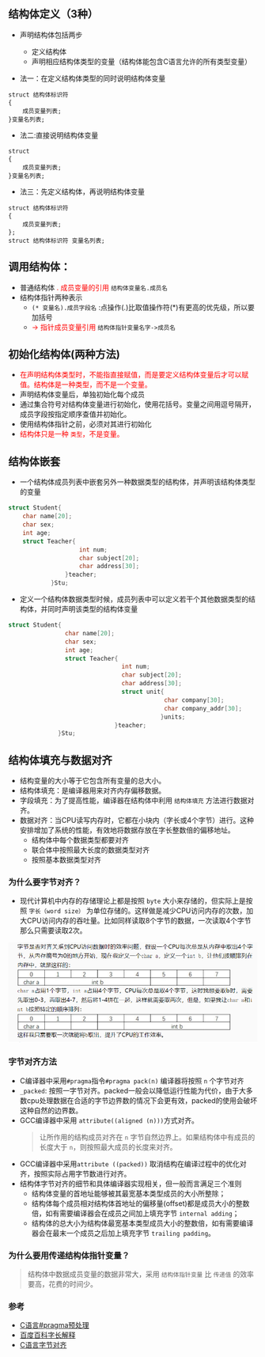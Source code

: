 <!--
 * @Author: JohnJeep
 * @Date: 2019-09-16 20:47:29
 * @LastEditTime: 2021-03-09 23:00:04
 * @LastEditors: Please set LastEditors
 * @Description: C语言结构体与字节对齐的理解
--> 

## 结构体定义（3种）
- 声明结构体包括两步
  - 定义结构体
  - 声明相应结构体类型的变量（结构体能包含C语言允许的所有类型变量）

- 法一：在定义结构体类型的同时说明结构体变量
```
struct 结构体标识符
{
    成员变量列表;
}变量名列表;
```

- 法二:直接说明结构体变量
```
struct
{
    成员变量列表;
}变量名列表;
```

- 法三：先定义结构体，再说明结构体变量
```
struct 结构体标识符
{
    成员变量列表;
};
struct 结构体标识符 变量名列表;
```


## 调用结构体：
- 普通结构体
<font color=red> . 成员变量的引用 </font> `结构体变量名.成员名`
- 结构体指针两种表示
    - `(* 变量名).成员字段名` :点操作(.)比取值操作符(*)有更高的优先级，所以要加括号
    - <font color=red> -> 指针成员变量引用 </font> `结构体指针变量名字->成员名`


## 初始化结构体(两种方法)
- <font color="red">在声明结构体类型时，不能指直接赋值，而是要定义结构体变量后才可以赋值。结构体是一种类型，而不是一个变量。</font>
- 声明结构体变量后，单独初始化每个成员
- 通过集合符号对结构体变量进行初始化，使用花括号。变量之间用逗号隔开，成员字段按指定顺序查值并初始化。
- 使用结构体指针之前，必须对其进行初始化 
- <font color="red">结构体只是一种 `类型`，不是变量。 </font>


## 结构体嵌套
- 一个结构体成员列表中嵌套另外一种数据类型的结构体，并声明该结构体类型的变量
```C
struct Student{
    char name[20];
    char sex;
    int age;
    struct Teacher{
                    int num;
                    char subject[20];
                    char address[30];
                }teacher;
            }Stu;

```
- 定义一个结构体数据类型时候，成员列表中可以定义若干个其他数据类型的结构体，并同时声明该类型的结构体变量
```C
struct Student{
                char name[20];
                char sex;
                int age;
                struct Teacher{
                                int num;
                                char subject[20];
                                char address[30];
                                struct unit{
                                            char company[30];
                                            char company_addr[30];
                                           }units;
                              }teacher;
              }Stu;
```


## 结构体填充与数据对齐
- 结构变量的大小等于它包含所有变量的总大小。
- 结构体填充：是编译器用来对齐内存偏移数据。
- 字段填充：为了提高性能，编译器在结构体中利用 `结构体填充` 方法进行数据对齐。
- 数据对齐：当CPU读写内存时，它都在小块内（字长或4个字节）进行。这种安排增加了系统的性能，有效地将数据存放在字长整数倍的偏移地址。
  -  结构体中每个数据类型都要对齐
  -  联合体中按照最大长度的数据类型对齐
  -  按照基本数据类型对齐


### 为什么要字节对齐？
- 现代计算机中内存的存储理论上都是按照 `byte` 大小来存储的，但实际上是按照 `字长（word size）` 为单位存储的。这样做是减少CPU访问内存的次数，加大CPU访问内存的吞吐量。比如同样读取8个字节的数据，一次读取4个字节那么只需要读取2次。
<p align="center"> <img src="./figures/内存字节对齐.png"></p>


### 字节对齐方法
- C编译器中采用`#pragma`指令`#pragma pack(n)` 编译器将按照 `n` 个字节对齐
- `_packed`: 按照一字节对齐。packed一般会以降低运行性能为代价，由于大多数cpu处理数据在合适的字节边界数的情况下会更有效，packed的使用会破坏这种自然的边界数。
- GCC编译器中采用 `attribute((aligned (n)))`方式对齐。
  > 让所作用的结构成员对齐在 `n` 字节自然边界上。如果结构体中有成员的长度大于 `n`，则按照最大成员的长度来对齐。
- GCC编译器中采用`attribute ((packed))` 取消结构在编译过程中的优化对齐，按照实际占用字节数进行对齐。
- 结构体字节对齐的细节和具体编译器实现相关，但一般而言满足三个准则
   - 结构体变量的首地址能够被其最宽基本类型成员的大小所整除；
   - 结构体每个成员相对结构体首地址的偏移量(offset)都是成员大小的整数倍，如有需要编译器会在成员之间加上填充字节 `internal adding`；
   - 结构体的总大小为结构体最宽基本类型成员大小的整数倍，如有需要编译器会在最末一个成员之后加上填充字节 `trailing padding`。


### 为什么要用传递结构体指针变量？
> 结构体中数据成员变量的数据非常大，采用 `结构体指针变量` 比 `传递值` 的效率要高，花费的时间少。


### 参考
- [C语言#pragma预处理](http://c.biancheng.net/cpp/html/469.html)
- [百度百科字长解释](https://baike.baidu.com/item/%E5%AD%97%E9%95%BF)
- [C语言字节对齐](https://www.lagou.com/lgeduarticle/96362.html)
